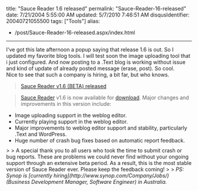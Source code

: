 title: "Sauce Reader 1.6 released"
permalink: "Sauce-Reader-16-released"
date: 7/21/2004 5:55:00 AM
updated: 5/7/2010 7:46:51 AM
disqusIdentifier: 20040721055500
tags: ["Tools"]
alias:
 - /post/Sauce-Reader-16-released.aspx/index.html
---
I've got this late afternoon a popup saying that release 1.6 is out. So I updated my favorite blog tools. I will test soon the image uploading tool that i just configured. And now posting to a .Text blog is working without issue and kind of update of already posted message (erase, post). So cool.<br>Nice to see that such a company is hiring, a bit far, but who knows. 

> [Sauce Reader v1.6 (BETA) released](http://www.synop.com/Weblogs/SauceReader/PermaLink.aspx?guid=84af447a-39ce-4c3d-98be-f9eaea9787d3)
<!-- more -->
> 
> [Sauce Reader](http://www.synop.com/Products/SauceReader/) v1.6 is now available for [download](http://www.synop.com/Products/SauceReader/Download/). Major changes and improvements in this version include:
> 
<ul style="MARGIN-TOP: 0.4em; MARGIN-BOTTOM: 0.7em" xmlns="http://www.w3.org/1999/xhtml">
<li>Image uploading support in the weblog editor. </li>
<li>Currently playing support in the weblog editor. </li>
<li>Major improvements to weblog editor support and stability, particularly .Text and WordPress. </li>
<li>Huge number of crash bug fixes based on automatic report feedback.</li></ul>
> 
> A special thank you to all users who took the time to submit crash or bug reports. These are problems we could never find without your ongoing support through an extensive beta period. As a result, this is the most stable version of Sauce Reader ever. Please keep the feedback coming!
> 
> <em>PS: Synop is [currently hiring](http://www.synop.com/Company/Jobs/) (Business Development Manager, Software Engineer) in Australia.</em>
